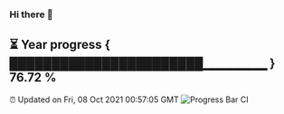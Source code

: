 ### Hi there 👋
⏳ Year progress { ███████████████████████▁▁▁▁▁▁▁ } 76.72 %
---
⏰ Updated on Fri, 08 Oct 2021 00:57:05 GMT
![Progress Bar CI](https://github.com/liununu/liununu/workflows/Progress%20Bar%20CI/badge.svg)
